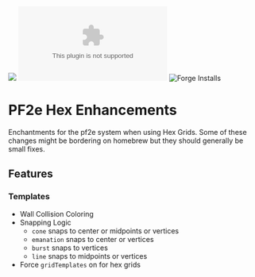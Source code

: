 ![](https://img.shields.io/badge/Foundry-v12-informational)
![Latest Release Download Count](https://img.shields.io/github/downloads/FolkvangrForgent/pf2e-hex/latest/module.zip)
![Forge Installs](https://img.shields.io/badge/dynamic/json?label=Forge%20Installs&query=package.installs&suffix=%25&url=https%3A%2F%2Fforge-vtt.com%2Fapi%2Fbazaar%2Fpackage%2Fpf2e-hex&colorB=4aa94a)

# PF2e Hex Enhancements

Enchantments for the pf2e system when using Hex Grids. Some of these changes might be bordering on homebrew but they should generally be small fixes.

## Features

### Templates

- Wall Collision Coloring
- Snapping Logic
    - `cone` snaps to center or midpoints or vertices
    - `emanation` snaps to center or vertices
    - `burst` snaps to vertices
    - `line` snaps to midpoints or vertices
- Force `gridTemplates` on for hex grids